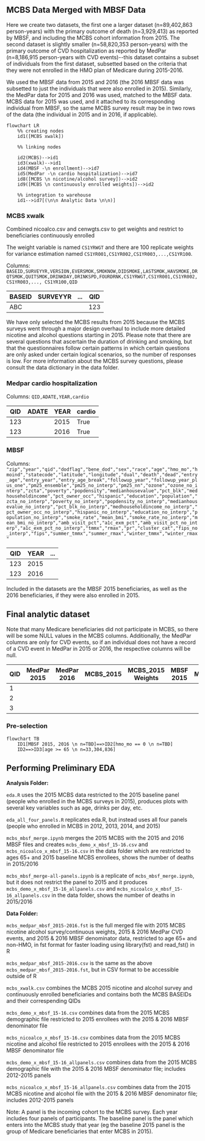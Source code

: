 ## MCBS Data Merged with MBSF Data
Here we create two datasets, the first one a larger dataset (n=89,402,863 person-years) with the primary outcome of death (n=3,929,413) as reported by MBSF, and including the MCBS cohort information from 2015. The second dataset is slightly smaller (n=58,820,353 person-years) with the primary outcome of CVD hospitalization as reported by MedPar (n=8,186,915 person-years with CVD events)--this dataset contains a subset of individuals from the first dataset, subsetted based on the criteria that they were not enrolled in the HMO plan of Medicare during 2015-2016.

We used the MBSF data from 2015 and 2016 (the 2016 MBSF data was subsetted to just the individuals that were also enrolled in 2015). Similarly, the MedPar data for 2015 and 2016 was used, matched to the MBSF data. MCBS data for 2015 was used, and it attached to its corresponding individual from MBSF, so the same MCBS survey result may be in two rows of the data (the individual in 2015 and in 2016, if applicable).

```mermaid
flowchart LR
    %% creating nodes
    id1([MCBS xwalk])
    
    %% linking nodes
    
    id2(MCBS)-->id1
    id3(xwalk)-->id1
    id4(MBSF -\n enrollment)-->id7
    id5(MedPar -\n cardio hospitalization)-->id7
    id8([MCBS \n nicotine/alcohol survey])-->id2
    id9([MCBS \n continuously enrolled weights])-->id2
    
    %% integration to warehouse
    id1-->id7[(\n\n Analytic Data \n\n)]
```

### MCBS xwalk
Combined nicoalco.csv and cenwgts.csv to get weights and restrict to beneficiaries continuously enrolled

The weight variable is named `CS1YRWGT` and there are 100 replicate weights for variance estimation named `CS1YR001,CS1YR002,CS1YR003,...,CS1YR100`.

Columns: `BASEID,SURVEYYR,VERSION,EVERSMOK,SMOKNOW,DIDSMOKE,LASTSMOK,HAVSMOKE,DRQTSMOK,QUITSMOK,DRINKDAY,DRINKSPD,FOURDRNK,CS1YRWGT,CS1YR001,CS1YR002,CS1YR003,..., CS1YR100,QID`

| BASEID | SURVEYYR | ... | QID |
|--------|----------|-----|-----|
| ABC    |          |     | 123 |

We have only selected the MCBS results from 2015 because the MCBS surveys went through a major design overhaul to include more detailed nicotine and alcohol questions starting in 2015. Please note that there are several questions that ascertain the duration of drinking and smoking, but that the questionnaires follow certain patterns in which certain questions are only asked under certain logical scenarios, so the number of responses is low. For more information about the MCBS survey questions, please consult the data dictionary in the data folder.

### Medpar cardio hospitalization

Columns: `QID,ADATE,YEAR,cardio`

| QID | ADATE | YEAR | cardio |
|-----|----------|-----|-----|
| 123 |          |  2015 | True |
| 123 |          |  2016 | True |

### MBSF 

Columns: `"zip","year","qid","dodflag","bene_dod","sex","race","age","hmo_mo","hmoind","statecode","latitude","longitude","dual","death","dead","entry_age","entry_year","entry_age_break","followup_year","followup_year_plus_one","pm25_ensemble","pm25_no_interp","pm25_nn","ozone","ozone_no_interp","zcta","poverty","popdensity","medianhousevalue","pct_blk","medhouseholdincome","pct_owner_occ","hispanic","education","population","zcta_no_interp","poverty_no_interp","popdensity_no_interp","medianhousevalue_no_interp","pct_blk_no_interp","medhouseholdincome_no_interp","pct_owner_occ_no_interp","hispanic_no_interp","education_no_interp","population_no_interp","smoke_rate","mean_bmi","smoke_rate_no_interp","mean_bmi_no_interp","amb_visit_pct","a1c_exm_pct","amb_visit_pct_no_interp","a1c_exm_pct_no_interp","tmmx","rmax","pr","cluster_cat","fips_no_interp","fips","summer_tmmx","summer_rmax","winter_tmmx","winter_rmax"`

| QID | YEAR | ... |
|-----|------|-----|
| 123 |  2015 |     |
| 123 |  2016 |     |

Included in the datasets are the MBSF 2015 beneficiaries, as well as the 2016 beneficiaries, if they were also enrolled in 2015.



## Final analytic dataset
Note that many Medicare beneficiaries did not participate in MCBS, so there will be some NULL values in the MCBS columns. Additionally, the MedPar columns are only for CVD events, so if an individual does not have a record of a CVD event in MedPar in 2015 or 2016, the respective columns will be null.

| QID | MedPar 2015 | MedPar 2016 | MCBS_2015 | MCBS_2015 Weights | MBSF 2015 | MBSF_2016 |
|-----|-------------|-------------|-----------|-------------------|-----------|-----------|
| 1   |             |             |           |                   |           |           |
| 2   |             |             |           |                   |           |           |
| 3   |             |             |           |                   |           |           |

### Pre-selection

```mermaid
flowchart TB
    ID1[MBSF 2015, 2016 \n n=TBD]==>ID2[hmo_mo == 0 \n n=TBD]
    ID2==>ID3[age >= 65 \n n=33,304,836]
``` 

## Performing Preliminary EDA


**Analysis Folder:**

`eda.R` uses the 2015 MCBS data restricted to the 2015 baseline panel (people who enrolled in the MCBS surveys in 2015), produces plots with several key variables such as age, drinks per day, etc. 

`eda_all_four_panels.R` replicates eda.R, but instead uses all four panels (people who enrolled in MCBS in 2012, 2013, 2014, and 2015)

`mcbs_mbsf_merge.ipynb` merges the 2015 MCBS with the 2015 and 2016 MBSF files and creates `mcbs_demo_x_mbsf_15-16.csv` and `mcbs_nicoalco_x_mbsf_15-16.csv` in the data folder which are restricted to ages 65+ and 2015 baseline MCBS enrollees, shows the number of deaths in 2015/2016

`mcbs_mbsf_merge-all-panels.ipynb` is a replicate of `mcbs_mbsf_merge.ipynb`, but it does not restrict the panel to 2015 and it produces `mcbs_demo_x_mbsf_15-16_allpanels.csv` and `mcbs_nicoalco_x_mbsf_15-16_allpanels.csv` in the data folder, shows the number of deaths in 2015/2016


**Data Folder:**

`mcbs_medpar_mbsf_2015-2016.fst` is the full merged file with 2015 MCBS nicotine alcohol survey/continuous weights, 2015 & 2016 MedPar CVD events, and 2015 & 2016 MBSF denominator data, restricted to age 65+ and non-HMO, in fst format for faster loading using library(fst) and read_fst() in R


`mcbs_medpar_mbsf_2015-2016.csv` is the same as the above `mcbs_medpar_mbsf_2015-2016.fst`, but in CSV format to be accessible outside of R

`mcbs_xwalk.csv` combines the MCBS 2015 nicotine and alcohol survey and continuously enrolled beneficiaries and contains both the MCBS BASEIDs and their correspending QIDs

`mcbs_demo_x_mbsf_15-16.csv` combines data from the 2015 MCBS demographic file restricted to 2015 enrollees with the 2015 & 2016 MBSF denominator file


`mcbs_nicoalco_x_mbsf_15-16.csv` combines data from the 2015 MCBS nicotine and alcohol file restricted to 2015 enrollees with the 2015 & 2016 MBSF denominator file

`mcbs_demo_x_mbsf_15-16_allpanels.csv` combines data from the 2015 MCBS demographic file with the 2015 & 2016 MBSF denominator file; includes 2012-2015 panels


`mcbs_nicoalco_x_mbsf_15-16_allpanels.csv` combines data from the 2015 MCBS nicotine and alcohol file with the 2015 & 2016 MBSF denominator file; includes 2012-2015 panels


Note: A panel is the incoming cohort to the MCBS survey. Each year includes four panels of participants. The baseline panel is the panel which enters into the MCBS study that year (eg the baseline 2015 panel is the group of Medicare beneficiaries that enter MCBS in 2015). 
